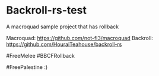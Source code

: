 # Backroll-rs-test
A macroquad sample project that has rollback

Macroquad: https://github.com/not-fl3/macroquad
Backroll: https://github.com/HouraiTeahouse/backroll-rs

#FreeMelee #BBCFRollback

#FreePalestine :)
